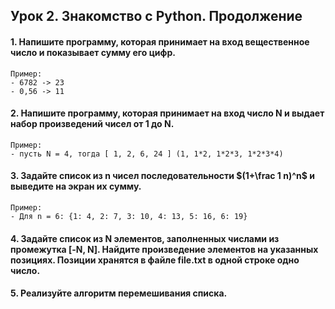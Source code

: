 ## Урок 2. Знакомство с Python. Продолжение


#### 1. Напишите программу, которая принимает на вход вещественное число и показывает сумму его цифр.
    Пример:
    - 6782 -> 23
    - 0,56 -> 11
#### 2. Напишите программу, которая принимает на вход число N и выдает набор произведений чисел от 1 до N.
    Пример:
    - пусть N = 4, тогда [ 1, 2, 6, 24 ] (1, 1*2, 1*2*3, 1*2*3*4)
#### 3. Задайте список из n чисел последовательности $(1+\frac 1 n)^n$ и выведите на экран их сумму.
    Пример:
    - Для n = 6: {1: 4, 2: 7, 3: 10, 4: 13, 5: 16, 6: 19}
#### 4. Задайте список из N элементов, заполненных числами из промежутка [-N, N]. Найдите произведение элементов на указанных позициях. Позиции хранятся в файле file.txt в одной строке одно число.
#### 5. Реализуйте алгоритм перемешивания списка.